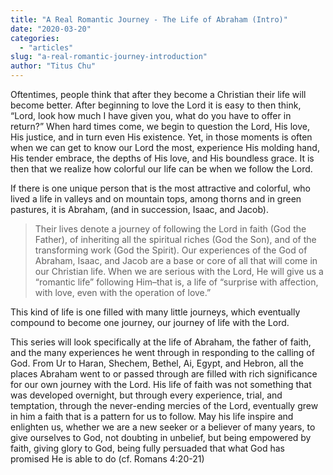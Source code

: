 ```yaml
---
title: "A Real Romantic Journey - The Life of Abraham (Intro)"
date: "2020-03-20"
categories: 
  - "articles"
slug: "a-real-romantic-journey-introduction"
author: "Titus Chu"
---
```


Oftentimes, people think that after they become a Christian their life will become better. After beginning to love the Lord it is easy to then think, “Lord, look how much I have given you, what do you have to offer in return?” When hard times come, we begin to question the Lord, His love, His justice, and in turn even His existence. Yet, in those moments is often when we can get to know our Lord the most, experience His molding hand, His tender embrace, the depths of His love, and His boundless grace. It is then that we realize how colorful our life can be when we follow the Lord.

If there is one unique person that is the most attractive and colorful, who lived a life in valleys and on mountain tops, among thorns and in green pastures, it is Abraham, (and in succession, Isaac, and Jacob).

> Their lives denote a journey of following the Lord in faith (God the Father), of inheriting all the spiritual riches (God the Son), and of the transforming work (God the Spirit). Our experiences of the God of Abraham, Isaac, and Jacob are a base or core of all that will come in our Christian life. When we are serious with the Lord, He will give us a “romantic life” following Him–that is, a life of “surprise with affection, with love, even with the operation of love.”

This kind of life is one filled with many little journeys, which eventually compound to become one journey, our journey of life with the Lord. 

This series will look specifically at the life of Abraham, the father of faith, and the many experiences he went through in responding to the calling of God. From Ur to Haran, Shechem, Bethel, Ai, Egypt, and Hebron, all the places Abraham went to or passed through are filled with rich significance for our own journey with the Lord. His life of faith was not something that was developed overnight, but through every experience, trial, and temptation, through the never-ending mercies of the Lord, eventually grew in him a faith that is a pattern for us to follow. May his life inspire and enlighten us, whether we are a new seeker or a believer of many years, to give ourselves to God, not doubting in unbelief, but being empowered by faith, giving glory to God, being fully persuaded that what God has promised He is able to do (cf. Romans 4:20-21)
